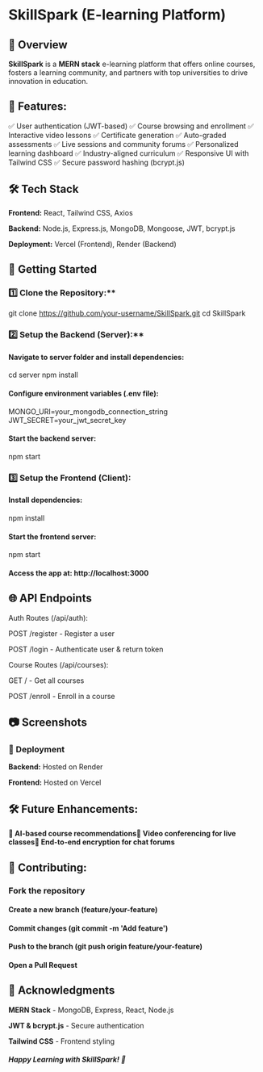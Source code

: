 # SkillSpark (E-learning Platform)

## 📌 Overview
**SkillSpark** is a **MERN stack** e-learning platform that offers online courses, fosters a learning community, and partners with top universities to drive innovation in education.

## 🎯 Features:
✅ User authentication (JWT-based)
✅ Course browsing and enrollment
✅ Interactive video lessons
✅ Certificate generation
✅ Auto-graded assessments
✅ Live sessions and community forums
✅ Personalized learning dashboard
✅ Industry-aligned curriculum
✅ Responsive UI with Tailwind CSS
✅ Secure password hashing (bcrypt.js)

## 🛠️ Tech Stack

**Frontend:** React, Tailwind CSS, Axios

**Backend:** Node.js, Express.js, MongoDB, Mongoose, JWT, bcrypt.js

**Deployment:** Vercel (Frontend), Render (Backend)

## 🚀 Getting Started

### 1️⃣ Clone the Repository:**

git clone https://github.com/your-username/SkillSpark.git
cd SkillSpark

### 2️⃣ Setup the Backend (Server):**

#### Navigate to server folder and install dependencies:

cd server
npm install

#### Configure environment variables (.env file):

MONGO_URI=your_mongodb_connection_string
JWT_SECRET=your_jwt_secret_key

#### Start the backend server:

npm start

### 3️⃣ Setup the Frontend (Client):

#### Install dependencies:

npm install

#### Start the frontend server:

npm start

#### Access the app at: http://localhost:3000

## 🌐 API Endpoints

Auth Routes (/api/auth):

POST /register - Register a user

POST /login - Authenticate user & return token

Course Routes (/api/courses):

GET / - Get all courses

POST /enroll - Enroll in a course

## 📷 Screenshots


### 🚀 Deployment

**Backend:** Hosted on Render

**Frontend:** Hosted on Vercel

## 🛠️ Future Enhancements:
#### 🔹 AI-based course recommendations🔹 Video conferencing for live classes🔹 End-to-end encryption for chat forums

## 🤝 Contributing:

### Fork the repository

#### Create a new branch (feature/your-feature)

#### Commit changes (git commit -m 'Add feature')

#### Push to the branch (git push origin feature/your-feature)

#### Open a Pull Request

## 🙌 Acknowledgments

**MERN Stack** - MongoDB, Express, React, Node.js

**JWT & bcrypt.js** - Secure authentication

**Tailwind CSS** - Frontend styling

##### Happy Learning with SkillSpark! 🚀

